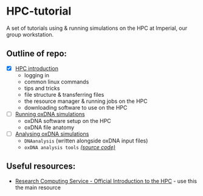 # HPC-tutorial
A set of tutorials using &amp; running simulations on the HPC at Imperial, our group workstation.

## Outline of repo:

- [x] [HPC introduction](https://github.com/softnanolab/hpc-tutorial/tree/main/HPC-intro)
    - logging in
    - common linux commands
    - tips and tricks
    - file structure & transferring files
    - the resource manager & running jobs on the HPC
    - downloading software to use on the HPC
- [ ] [Running oxDNA simulations](https://github.com/softnanolab/hpc-tutorial/tree/main/oxDNA-simulation)
    - oxDNA software setup on the HPC
    - oxDNA file anatomy
- [ ] [Analysing oxDNA simulations](https://github.com/softnanolab/hpc-tutorial/tree/main/oxDNA-analysis)
    - `DNAanalysis` (written alongside oxDNA input files)
    - `oxDNA analysis tools` *[(source code)](https://github.com/sulcgroup/oxdna_analysis_tools)*

## Useful resources:

- [Research Computing Service - Official Introduction to the HPC](https://imperialcollegelondon.app.box.com/s/kwjxbd5bc87w296wo0m7fdwo9jct5vvs) - use this the main resource

